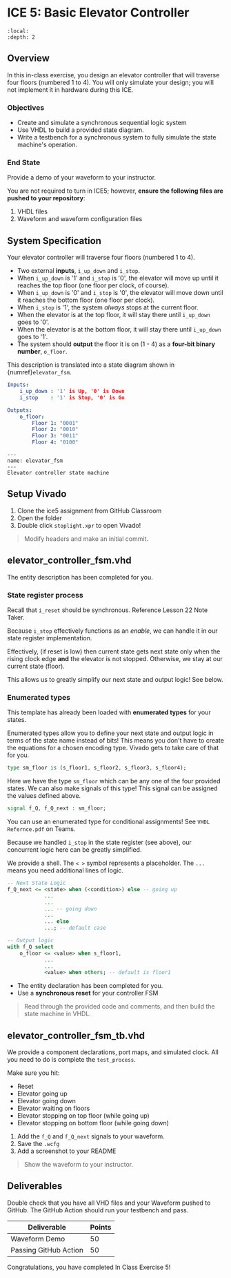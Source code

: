 # ICE 5: Basic Elevator Controller

```{contents}
:local:
:depth: 2
```

## Overview

In this in-class exercise, you design an elevator controller that will traverse
four floors (numbered 1 to 4).
You will only simulate your design; you will not implement it in hardware during this ICE.

### Objectives

- Create and simulate a synchronous sequential logic system
- Use VHDL to build a provided state diagram.
- Write a testbench for a synchronous system to fully simulate the state machine's operation.

### End State

Provide a demo of your waveform to your instructor.

You are not required to turn in ICE5; however,
**ensure the following files are pushed to your repository**:

1. VHDL files
2. Waveform and waveform configuration files

## System Specification

Your elevator controller will traverse four floors (numbered 1 to 4).

- Two external **inputs**, `i_up_down` and `i_stop`.
- When `i_up_down` is '1' and `i_stop` is '0', the elevator will move
    up until it reaches the top floor (one floor per clock, of course).
- When `i_up_down` is '0' and `i_stop` is '0', the elevator will move
    down until it reaches the bottom floor (one floor per clock).
- When `i_stop` is '1', the system *always* stops at the current floor.
- When the elevator is at the top floor, it will stay there until `i_up_down`
    goes to '0'.
- When the elevator is at the bottom floor, it will stay there until `i_up_down`
    goes to '1'.
- The system should **output** the floor it is on (1 - 4) as a **four-bit binary number**, `o_floor`.

This description is translated into a state diagram shown in {numref}`elevator_fsm`.

```yaml
Inputs:
    i_up_down : '1' is Up, '0' is Down
    i_stop    : '1' is Stop, '0' is Go

Outputs:
    o_floor:
        Floor 1: "0001"
        Floor 2: "0010"
        Floor 3: "0011"
        Floor 4: "0100"
```

```{figure} img/ice5_elevator-fsm.png
---
name: elevator_fsm
---
Elevator controller state machine
```

## Setup Vivado

1. Clone the ice5 assignment from GitHub Classroom
2. Open the folder
3. Double click `stoplight.xpr` to open Vivado!

> Modify headers and make an initial commit.

## elevator_controller_fsm.vhd

The entity description has been completed for you.

### State register process

Recall that `i_reset` should be synchronous. Reference Lesson 22 Note Taker.

Because `i_stop` effectively functions as an *enable*, we can handle it
in our state register implementation.

Effectively, (if reset is low) then current state gets next state only when
the rising clock edge **and** the elevator is not stopped.
Otherwise, we stay at our current state (floor).

This allows us to greatly simplify our next state and output logic! See below.

### Enumerated types

This template has already been loaded with **enumerated types** for your states.

Enumerated types allow you to define your next state and output logic in terms of the state name instead of bits! This means you don't have to create the equations
for a chosen encoding type. Vivado gets to take care of that for you.

```vhdl
type sm_floor is (s_floor1, s_floor2, s_floor3, s_floor4);
```

Here we have the type `sm_floor` which can be any one of the four provided states.
We can also make signals of this type! This signal can be assigned the values
defined above.

```vhdl
signal f_Q, f_Q_next : sm_floor;
```

You can use an enumerated type for conditional assignments!
See `VHDL Refernce.pdf` on Teams.

Because we handled `i_stop` in the state register (see above),
our concurrent logic here can be greatly simplified.

We provide a shell. The `< >` symbol represents a placeholder.
The `...` means you need additional lines of logic.

```vhdl
-- Next State Logic
f_Q_next <= <state> when (<condition>) else -- going up
            ...
            ...
            ... -- going down
            ...
            ... else
            ...; -- default case
```

```vhdl
-- Output logic
with f_Q select
    o_floor <= <value> when s_floor1,
            ...
            ...
            <value> when others; -- default is floor1
```

- The entity declaration has been completed for you.
- Use a **synchronous reset** for your controller FSM

> Read through the provided code and comments, and then build the state machine in VHDL.

## elevator_controller_fsm_tb.vhd

We provide a component declarations, port maps, and simulated clock.
All you need to do is complete the `test_process`.

Make sure you hit:

- Reset
- Elevator going up
- Elevator going down
- Elevator waiting on floors
- Elevator stopping on top floor (while going up)
- Elevator stopping on bottom floor (while going down)

1. Add the `f_Q` and `f_Q_next` signals to your waveform.
2. Save the `.wcfg`
3. Add a screenshot to your README

> Show the waveform to your instructor.

## Deliverables

Double check that you have all VHD files and your Waveform pushed to GitHub.
The GitHub Action should run your testbench and pass.

| Deliverable           | Points |
|-----------------------|--------|
| Waveform Demo         | 50     |
| Passing GitHub Action | 50     |

Congratulations, you have completed In Class Exercise 5!
